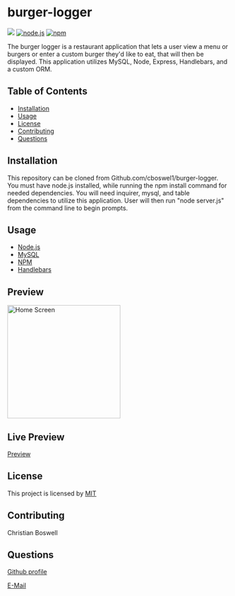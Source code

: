 # burger-logger

![](https://img.shields.io/badge/license-MIT-yellow)
[![node.js](https://img.shields.io/node/v/c?color=pink)](https://nodejs.org/en/)
[![npm](https://img.shields.io/npm/v/npm?color=blue&logo=npm)](https://www.npmjs.com/package/inquirer)


The burger logger is a restaurant application that lets a user view a menu or burgers or enter a custom burger they'd like to eat, that will then be displayed. This application utilizes MySQL, Node, Express, Handlebars, and a custom ORM. 


## Table of Contents 
  - [Installation](#installation)
  - [Usage](#usage)
  - [License](#license)
  - [Contributing](#contributing)
  - [Questions](#questions)


## Installation 
This repository can be cloned from Github.com/cboswel1/burger-logger. You must have node.js installed, while running the npm install command for needed dependencies. You will need inquirer, mysql, and table dependencies to utilize this application. User will then run "node server.js" from the command line to begin prompts. 


## Usage
  - [Node.js](https://nodejs.org/en/)
  - [MySQL](https://www.mysql.com/)
  - [NPM](https://www.npmjs.com/)
  - [Handlebars](https://handlebarsjs.com/)

## Preview 
<img src="" height="256" title="Home Screen">


## Live Preview 
[Preview]()


## License
This project is licensed by [MIT](https://opensource.org/licenses/MIT)


## Contributing
Christian Boswell


## Questions

[Github profile](https://github.com/cboswel1)

[E-Mail](mailto:christianboswell86@gmail.com)
